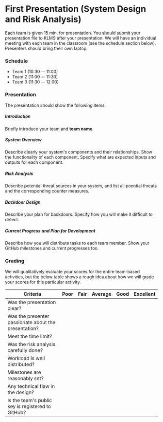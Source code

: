 # First Presentation (System Design and Risk Analysis)

Each team is given 15 min. for presentation. You should submit your presentation
file to KLMS after your presentation. We will have an individual meeting with
each team in the classroom (see the schedule section below). Presenters should
bring their own laptop.

### Schedule

- Team 1 (10:30 -- 11:00)
- Team 2 (11:00 -- 11:30)
- Team 3 (11:30 -- 12:00)

### Presentation

The presentation should show the following items.

##### Introduction

Briefly introduce your team and **team name**.

##### System Overview

Describe clearly your system's components and their relationships. Show the
functionality of each component. Specify what are expected inputs and outputs
for each component.

##### Risk Analysis

Describe potential threat sources in your system, and list all poential threats
and the corresponding counter measures.

##### Backdoor Design

Describe your plan for backdoors. Specify how you will make it difficult to
detect.

##### Current Progress and Plan for Development

Describe how you will distribute tasks to each team member. Show your GitHub
milestones and current progresses too.

### Grading

We will qualitatively evaluate your scores for the entire team-based activities,
but the below table shows a rough idea about how we will grade your scores for
this particular activity.

| **Criteria**                                         | Poor | Fair | Average | Good | Excellent |
|------------------------------------------------------|------|------|---------|------|-----------|
| Was the presentation clear?                          |      |      |         |      |           |
| Was the presenter passionate about the presentation? |      |      |         |      |           |
| Meet the time limit?                                 |      |      |         |      |           |
| Was the risk analysis carefully done?                |      |      |         |      |           |
| Workload is well distributed?                        |      |      |         |      |           |
| Milestones are reasonably set?                       |      |      |         |      |           |
| Any technical flaw in the design?                    |      |      |         |      |           |
| Is the team's public key is registered to GitHub?    |      |      |         |      |           |
